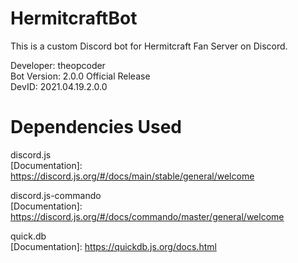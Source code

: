 # HermitcraftBot
This is a custom Discord bot for Hermitcraft Fan Server on Discord.

Developer: theopcoder  
Bot Version: 2.0.0 Official Release  
DevID: 2021.04.19.2.0.0

# Dependencies Used

discord.js  
[Documentation]: https://discord.js.org/#/docs/main/stable/general/welcome

discord.js-commando  
[Documentation]: https://discord.js.org/#/docs/commando/master/general/welcome

quick.db  
[Documentation]: https://quickdb.js.org/docs.html